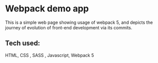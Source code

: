 # Webpack demo app

This is a simple web page showing usage of webpack 5, and depicts the journey of evolution of front-end development via its commits.

## Tech used:

HTML, CSS , SASS , Javascript, Webpack 5
